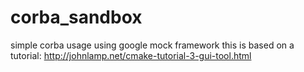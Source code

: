 corba_sandbox
=============

simple corba usage using google mock framework
this is based on a tutorial:
http://johnlamp.net/cmake-tutorial-3-gui-tool.html


